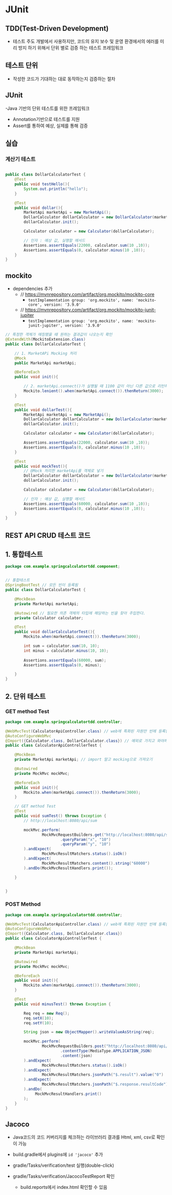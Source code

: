 # JUnit

## TDD(Test-Driven Development)

- 테스트 주도 개발에서 사용하지만, 코드의 유지 보수 및 운영 환경에서의 에러를 미리 방지 하기 위해서 단위 별로 검증 하는 테스트 프레임워크

## 테스트 단위
- 작성한 코드가 기대하는 대로 동작하는지 검증하는 절차

## JUnit
-Java 기반의 단위 테스트를 위한 프레임워크
- Annotation기반으로 테스트를 지원
- Assert를 통하여 예상, 실제를 통해 검증

## 실습

### 계산기 테스트

```java

public class DollarCalculatorTest {
    @Test
    public void testHello(){
        System.out.println("hello");
    }

    @Test
    public void dollar(){
        MarketApi marketApi = new MarketApi();
        DollarCalculator dollarCalculator = new DollarCalculator(marketApi);
        dollarCalculator.init();

        Calculator calculator = new Calculator(dollarCalculator);

        // 인자 : 예상 값, 실행할 메서드
        Assertions.assertEquals(22000, calculator.sum(10 ,10));
        Assertions.assertEquals(0, calculator.minus(10 ,10));
    }
}

```

## mockito

- dependencies 추가
  - // https://mvnrepository.com/artifact/org.mockito/mockito-core
    - `testImplementation group: 'org.mockito', name: 'mockito-core', version: '3.9.0'`
  - // https://mvnrepository.com/artifact/org.mockito/mockito-junit-jupiter
    - `testImplementation group: 'org.mockito', name: 'mockito-junit-jupiter', version: '3.9.0'`
  


```java 
// 특정한 객체가 매칭됐을 때 원하는 결과값이 나오는지 확인
@ExtendWith(MockitoExtension.class)
public class DollarCalculatorTest {

    // 1. MarketAPi Mocking 처리
    @Mock
    public MarketApi marketApi;

    @BeforeEach
    public void init(){

        // 2. marketApi.connect()가 실행될 때 1100 값이 아닌 다른 값으로 리턴하도록 설정
        Mockito.lenient().when(marketApi.connect()).thenReturn(3000);
    }

    @Test
    public void dollarTest(){
        MarketApi marketApi = new MarketApi();
        DollarCalculator dollarCalculator = new DollarCalculator(marketApi);
        dollarCalculator.init();

        Calculator calculator = new Calculator(dollarCalculator);

        Assertions.assertEquals(22000, calculator.sum(10 ,10));
        Assertions.assertEquals(0, calculator.minus(10 ,10));
    }

    @Test
    public void mockTest(){
        // @Mock 처리한 marketApi를 객체로 넣기
        DollarCalculator dollarCalculator = new DollarCalculator(marketApi);
        dollarCalculator.init();

        Calculator calculator = new Calculator(dollarCalculator);

        // 인자 : 예상 값, 실행할 메서드
        Assertions.assertEquals(60000, calculator.sum(10 ,10));
        Assertions.assertEquals(0, calculator.minus(10 ,10));
    }
}


```

## REST API CRUD 테스트 코드

## 1. 통합테스트 


```java
package com.example.springcalculatortdd.component;


// 통합테스트
@SpringBootTest // 모든 빈이 등록됨
public class DollarCalculatorTest {

    @MockBean
    private MarketApi marketApi;

    @Autowired // 필요한 의존 객체의 타입에 해당하는 빈을 찾아 주입한다.
    private Calculator calculator;

    @Test
    public void dollarCalculatorTest(){
        Mockito.when(marketApi.connect()).thenReturn(3000);

        int sum = calculator.sum(10, 10);
        int minus = calculator.minus(10, 10);
        
        Assertions.assertEquals(60000, sum);
        Assertions.assertEquals(0, minus);

    }
}

```

## 2. 단위 테스트

### GET method Test

```java
package com.example.springcalculatortdd.controller;

@WebMvcTest(CalculatorApiController.class) // web에 특화된 자원만 빈에 등록함. @SpringBootTest보다 경제적
@AutoConfigureWebMvc
@Import({Calculator.class, DollarCalculator.class}) // 예외로 가지고 와야하는 클래스들 선언
public class CalculatorApiControllerTest {

    @MockBean
    private MarketApi marketApi; // import 말고 mocking으로 가져오기

    @Autowired
    private MockMvc mockMvc;

    @BeforeEach
    public void init(){
        Mockito.when(marketApi.connect()).thenReturn(3000);
    }

    // GET method Test
    @Test
    public void sumTest() throws Exception {
        // http://localhost:8080/api/sum

        mockMvc.perform(
                MockMvcRequestBuilders.get("http://localhost:8080/api/sum")
                        .queryParam("x", "10")
                        .queryParam("y", "10")
        ).andExpect(
                MockMvcResultMatchers.status().isOk()
        ).andExpect(
                MockMvcResultMatchers.content().string("60000")
        ).andDo(MockMvcResultHandlers.print());

    }


}

```

### POST Method

```java
package com.example.springcalculatortdd.controller;

@WebMvcTest(CalculatorApiController.class) // web에 특화된 자원만 빈에 등록함. @SpringBootTest보다 경제적
@AutoConfigureWebMvc
@Import({Calculator.class, DollarCalculator.class})
public class CalculatorApiControllerTest {

    @MockBean
    private MarketApi marketApi;

    @Autowired
    private MockMvc mockMvc;

    @BeforeEach
    public void init(){
        Mockito.when(marketApi.connect()).thenReturn(3000);
    }

    @Test
    public void minusTest() throws Exception {

        Req req = new Req();
        req.setX(10);
        req.setY(10);

        String json = new ObjectMapper().writeValueAsString(req);

        mockMvc.perform(
                MockMvcRequestBuilders.post("http://localhost:8080/api/minus")
                        .contentType(MediaType.APPLICATION_JSON)
                        .content(json)
        ).andExpect(
                MockMvcResultMatchers.status().isOk()
        ).andExpect(
                MockMvcResultMatchers.jsonPath("$.result").value("0")
        ).andExpect(
                MockMvcResultMatchers.jsonPath("$.response.resultCode").value("OK")
        ).andDo(
             MockMvcResultHandlers.print()
        );
    }
}

```

## Jacoco

- Java코드의 코드 커버리지를 체크하는 라이브러리 결과를 Html, xml, csv로 확인이 가능

- build.gradle에서 plugins에 `id 'jacoco'` 추가
- gradle/Tasks/verification/test 실행(double-click)
- gradle/Tasks/verification/JacocoTestReport 확인 
  - build.reports에서 index.html 확인할 수 있음